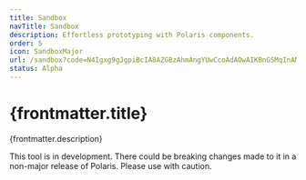 ```yaml
---
title: Sandbox
navTitle: Sandbox
description: Effortless prototyping with Polaris components.
order: 5
icon: SandboxMajor
url: /sandbox?code=N4Igxg9gJgpiBcIA8AZGBzAhmAngYUwCcoAdAOwAIKBnGSMqInAMQggBcZCBBMdgSwhlqAXmABtYBXqcy7eBRIgAIv2oBbNdSUUAvgF1d5KgAdC-dU1YcuvAULFSZMOQqUBRAB4mIhdhQAlGB8-HV0jMgA%2BYwpUDGx8IigAOgAJGExYQhiqbHthMXEcqgpgYpLpIVl5RRAAFQ5MABsKAGVmmG0QABpyvV7KEsNigXYmmBEldvGumOjBqiQABQgfADcuPrz%2BDbEAM2baCIrcvh3Mdl8xPsWAIQBXdkvKKDUwJohqe8IYChMmzD8KI3EoANX4MAA7m0OtoFickAB6B5PITzE56PpCPAfWhiAAUAEoKCJIqVwsV0Qi7IIyCg1OwQfxOOpRBInFUXDUlABxQifagwmZhbqlSpyLluEAAORg-mmnTCw3hVERVMWiJW6y4VKRaCwuAIxDSGSyuv1CSNKVadHy6tidRgnnYeCqgLIOr6AE0IPdpJhKPdaDRYRQfiF2ILLjQYL8gXtfJZ8hRMAAjX3%2BHC%2BwjSIOXdRcaiATAIscRCxRU5haFAKEJpOZOOZMDR7mAABYpwXUUMQDY5gQF0WpnDSNsBj1NUW%2BCs4PrUdiYPZ7ZLFJGO52uuTuz2DPXxQ1JZI2s5omJxA2JY3H5OjcaTeqNFoKwW3H6YADWUAgkLISntSCCahszAGB6XnPofiA74QOlTAC0cGggXQe4AUIKVu3GJRRX%2Bb5mnQ2EwmOE5mRgVlChBMoVRODDOilAB5MtCC6AYMQqODfVcWoAFVWmUAASAAGZIBIErCQSob4milABiMSqKoXQWNYyjWJKGjqClIJ2G%2BYQ5NU3J1A47kQAAWh4-iACYAFYhJEvT9MkmT7IxRS%2BmVDEfgYLgAEkWQJEj1GJUlShBeh5zFdTRXY%2B45FFSS9BJCgAoAbhBH5tMISh8XE2JAOA0CGWSXzSJyqh%2BCgMR1OSS4UAgMAOlqyEuAIWgiSI-SKEksRJPa-TsBA6hqH4VN%2BCaZkcBQNMYCaMQAANwShIVOgoBMcz44B1N0WbetU7ExrAd8CSCskwogcZkg%2BdBsvAfb3xgGsAqwpKWUJHaTntVTzwSVoFwOj79K%2B3Afuwd8ipZFbRqaSINthXQ9wvYGDrB0j-s%2Bi0gd%2B0HivUaHorkOHEXRnBEaxllUYRQn92JzHyY1PLoIK%2BdkZxkFCVSqiKXhNUz0pi8rSPW1aXNKn%2BevWkKFvCYlGUDIzjWC57rDYJfEjHQvlTKB7nu-8wPYf7UEK7HIiWTAs0eag9UNsm%2BgNpmjYaBcn1DW4RzwMcyAnS27et%2BEvb1nmidFwXT13QPDzFutJfvaUbD-Vd1xdN0gR3DE6jbX51KViNBSIX5MHl0a03GWsyCaEd%2BD2CgzZzedfDjQVI-Tto21WCvZyo-4A1rHM234dB08IFdfcRBPNwXZPCF1XnLXD4PgTIeGZ%2BIeYehAdh04LagEHEEAPnq8Z4BcEB9G6EBIXK9et-gcRDCAA
status: Alpha
---
```


# {frontmatter.title}

<Lede>{frontmatter.description}</Lede>

<StatusBanner status={frontmatter.status}>
  This tool is in development. There could be breaking changes made to it in a
  non-major release of Polaris. Please use with caution.
</StatusBanner>
